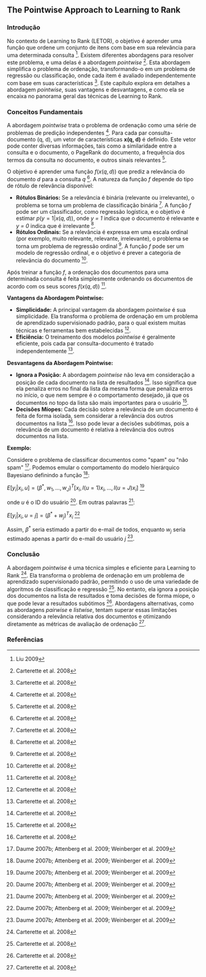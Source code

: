 ## The Pointwise Approach to Learning to Rank

### Introdução
No contexto de Learning to Rank (LETOR), o objetivo é aprender uma função que ordene um conjunto de itens com base em sua relevância para uma determinada consulta [^300]. Existem diferentes abordagens para resolver este problema, e uma delas é a abordagem *pointwise* [^301]. Esta abordagem simplifica o problema de ordenação, transformando-o em um problema de regressão ou classificação, onde cada item é avaliado independentemente com base em suas características [^301]. Este capítulo explora em detalhes a abordagem *pointwise*, suas vantagens e desvantagens, e como ela se encaixa no panorama geral das técnicas de Learning to Rank.

### Conceitos Fundamentais

A abordagem *pointwise* trata o problema de ordenação como uma série de problemas de predição independentes [^301]. Para cada par consulta-documento (q, d), um vetor de características **x(q, d)** é definido. Este vetor pode conter diversas informações, tais como a similaridade entre a consulta e o documento, o PageRank do documento, a frequência dos termos da consulta no documento, e outros sinais relevantes [^301].

O objetivo é aprender uma função $f(x(q, d))$ que prediz a relevância do documento *d* para a consulta *q* [^301]. A natureza da função *f* depende do tipo de rótulo de relevância disponível:

*   **Rótulos Binários:** Se a relevância é binária (relevante ou irrelevante), o problema se torna um problema de classificação binária [^301]. A função *f* pode ser um classificador, como regressão logística, e o objetivo é estimar $p(y = 1|x(q, d))$, onde *y = 1* indica que o documento é relevante e *y = 0* indica que é irrelevante [^301].
*   **Rótulos Ordinais:** Se a relevância é expressa em uma escala ordinal (por exemplo, muito relevante, relevante, irrelevante), o problema se torna um problema de regressão ordinal [^301]. A função *f* pode ser um modelo de regressão ordinal, e o objetivo é prever a categoria de relevância do documento [^301].

Após treinar a função *f*, a ordenação dos documentos para uma determinada consulta é feita simplesmente ordenando os documentos de acordo com os seus scores $f(x(q, d))$ [^301].

**Vantagens da Abordagem Pointwise:**

*   **Simplicidade:** A principal vantagem da abordagem *pointwise* é sua simplicidade. Ela transforma o problema de ordenação em um problema de aprendizado supervisionado padrão, para o qual existem muitas técnicas e ferramentas bem estabelecidas [^301].
*   **Eficiência:** O treinamento dos modelos *pointwise* é geralmente eficiente, pois cada par consulta-documento é tratado independentemente [^301].

**Desvantagens da Abordagem Pointwise:**

*   **Ignora a Posição:** A abordagem *pointwise* não leva em consideração a posição de cada documento na lista de resultados [^301]. Isso significa que ela penaliza erros no final da lista da mesma forma que penaliza erros no início, o que nem sempre é o comportamento desejado, já que os documentos no topo da lista são mais importantes para o usuário [^301].
*   **Decisões Míopes:** Cada decisão sobre a relevância de um documento é feita de forma isolada, sem considerar a relevância dos outros documentos na lista [^301]. Isso pode levar a decisões subótimas, pois a relevância de um documento é relativa à relevância dos outros documentos na lista.

**Exemplo:**

Considere o problema de classificar documentos como "spam" ou "não spam" [^297]. Podemos emular o comportamento do modelo hierárquico Bayesiano definindo a função [^297]:

$E[y_i|x_i, u] = (\beta^*, w_1, ..., w_J)^T[x_i, I(u=1)x_i,...,I(u=J)x_i]$ [^297]

onde *u* é o ID do usuário [^297]. Em outras palavras [^297]:

$E[y_i|x_i, u=j] = (\beta^* + w_j)^T x_i$ [^297]

Assim, $\beta^*$ seria estimado a partir do e-mail de todos, enquanto $w_j$ seria estimado apenas a partir do e-mail do usuário *j* [^297].

### Conclusão

A abordagem *pointwise* é uma técnica simples e eficiente para Learning to Rank [^301]. Ela transforma o problema de ordenação em um problema de aprendizado supervisionado padrão, permitindo o uso de uma variedade de algoritmos de classificação e regressão [^301]. No entanto, ela ignora a posição dos documentos na lista de resultados e toma decisões de forma míope, o que pode levar a resultados subótimos [^301]. Abordagens alternativas, como as abordagens *pairwise* e *listwise*, tentam superar essas limitações considerando a relevância relativa dos documentos e otimizando diretamente as métricas de avaliação de ordenação [^301].

### Referências
[^297]: Daume 2007b; Attenberg et al. 2009; Weinberger et al. 2009
[^300]: Liu 2009
[^301]: Carterette et al. 2008

<!-- END -->